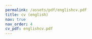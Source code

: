 ```yaml
---
permalink: /assets/pdf/englishcv.pdf
title: cv (english)
nav: true
nav_order: 4
cv_pdf: englishcv.pdf
---
```

